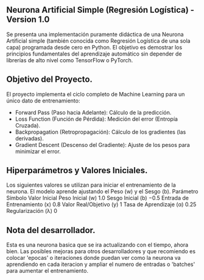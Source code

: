## Neurona Artificial Simple (Regresión Logística) - Version 1.0
Se presenta una  implementación puramente didáctica de una Neurona Artificial simple (también conocida como Regresión Logística de una sola capa) programada desde cero en Python. El objetivo es demostrar los principios fundamentales del aprendizaje automático sin depender de librerías de alto nivel como TensorFlow o PyTorch.

## Objetivo del Proyecto.
El proyecto implementa el ciclo completo de Machine Learning para un único dato de entrenamiento:
  - Forward Pass (Paso hacia Adelante): Cálculo de la predicción.
  - Loss Function (Función de Pérdida): Medición del error (Entropía Cruzada).
  - Backpropagation (Retropropagación): Cálculo de los gradientes (las derivadas).
  - Gradient Descent (Descenso del Gradiente): Ajuste de los pesos para minimizar el error.

## Hiperparámetros y Valores Iniciales.
Los siguientes valores se utilizan para iniciar el entrenamiento de la neurona. El modelo aprende ajustando el Peso (w) y el Sesgo (b).
  Parámetro	Símbolo	Valor Inicial
  Peso Inicial	(w)	1.0
  Sesgo Inicial	(b)	−0.5
  Entrada de Entrenamiento	(x)	0.8
  Valor Real/Objetivo	(y)	1
  Tasa de Aprendizaje	(α)	0.25
  Regularización	(λ)	0

## Nota del desarrollador.
Esta es una neurona basica que se ira actualizando con el tiempo, ahora bien. Las posibles mejoras para otros desarrolladores y que recomiendo es colocar 'epocas' o iteraciones donde puedan ver como la neurona va aprendiendo en cada iteracion y ampliar el numero de entradas
o 'batches' para aumentar el entrenamiento.
